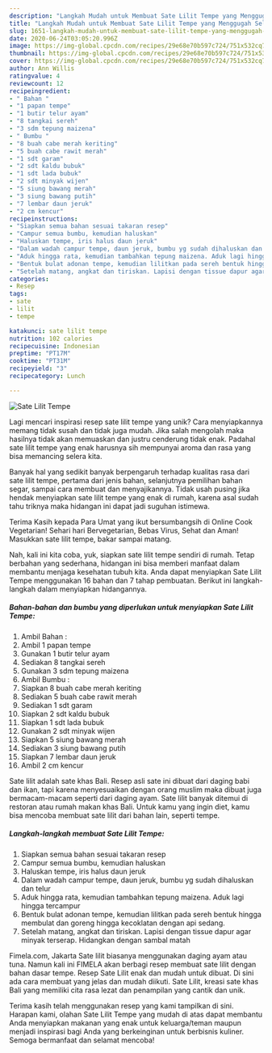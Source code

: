 ```yaml
---
description: "Langkah Mudah untuk Membuat Sate Lilit Tempe yang Menggugah Selera"
title: "Langkah Mudah untuk Membuat Sate Lilit Tempe yang Menggugah Selera"
slug: 1651-langkah-mudah-untuk-membuat-sate-lilit-tempe-yang-menggugah-selera
date: 2020-06-24T03:05:20.996Z
image: https://img-global.cpcdn.com/recipes/29e68e70b597c724/751x532cq70/sate-lilit-tempe-foto-resep-utama.jpg
thumbnail: https://img-global.cpcdn.com/recipes/29e68e70b597c724/751x532cq70/sate-lilit-tempe-foto-resep-utama.jpg
cover: https://img-global.cpcdn.com/recipes/29e68e70b597c724/751x532cq70/sate-lilit-tempe-foto-resep-utama.jpg
author: Ann Willis
ratingvalue: 4
reviewcount: 12
recipeingredient:
- " Bahan "
- "1 papan tempe"
- "1 butir telur ayam"
- "8 tangkai sereh"
- "3 sdm tepung maizena"
- " Bumbu "
- "8 buah cabe merah keriting"
- "5 buah cabe rawit merah"
- "1 sdt garam"
- "2 sdt kaldu bubuk"
- "1 sdt lada bubuk"
- "2 sdt minyak wijen"
- "5 siung bawang merah"
- "3 siung bawang putih"
- "7 lembar daun jeruk"
- "2 cm kencur"
recipeinstructions:
- "Siapkan semua bahan sesuai takaran resep"
- "Campur semua bumbu, kemudian haluskan"
- "Haluskan tempe, iris halus daun jeruk"
- "Dalam wadah campur tempe, daun jeruk, bumbu yg sudah dihaluskan dan telur"
- "Aduk hingga rata, kemudian tambahkan tepung maizena. Aduk lagi hingga tercampur"
- "Bentuk bulat adonan tempe, kemudian lilitkan pada sereh bentuk hingga membulat dan goreng hingga kecoklatan dengan api sedang."
- "Setelah matang, angkat dan tiriskan. Lapisi dengan tissue dapur agar minyak terserap. Hidangkan dengan sambal matah"
categories:
- Resep
tags:
- sate
- lilit
- tempe

katakunci: sate lilit tempe 
nutrition: 102 calories
recipecuisine: Indonesian
preptime: "PT17M"
cooktime: "PT31M"
recipeyield: "3"
recipecategory: Lunch

---
```



![Sate Lilit Tempe](https://img-global.cpcdn.com/recipes/29e68e70b597c724/751x532cq70/sate-lilit-tempe-foto-resep-utama.jpg)

Lagi mencari inspirasi resep sate lilit tempe yang unik? Cara menyiapkannya memang tidak susah dan tidak juga mudah. Jika salah mengolah maka hasilnya tidak akan memuaskan dan justru cenderung tidak enak. Padahal sate lilit tempe yang enak harusnya sih mempunyai aroma dan rasa yang bisa memancing selera kita.

Banyak hal yang sedikit banyak berpengaruh terhadap kualitas rasa dari sate lilit tempe, pertama dari jenis bahan, selanjutnya pemilihan bahan segar, sampai cara membuat dan menyajikannya. Tidak usah pusing jika hendak menyiapkan sate lilit tempe yang enak di rumah, karena asal sudah tahu triknya maka hidangan ini dapat jadi suguhan istimewa.

Terima Kasih kepada Para Umat yang ikut bersumbangsih di Online Cook Vegetarian! Sehari hari Bervegetarian, Bebas Virus, Sehat dan Aman! Masukkan sate lilit tempe, bakar sampai matang.


Nah, kali ini kita coba, yuk, siapkan sate lilit tempe sendiri di rumah. Tetap berbahan yang sederhana, hidangan ini bisa memberi manfaat dalam membantu menjaga kesehatan tubuh kita. Anda dapat menyiapkan Sate Lilit Tempe menggunakan 16 bahan dan 7 tahap pembuatan. Berikut ini langkah-langkah dalam menyiapkan hidangannya.

<!--inarticleads1-->

##### Bahan-bahan dan bumbu yang diperlukan untuk menyiapkan Sate Lilit Tempe:

1. Ambil  Bahan :
1. Ambil 1 papan tempe
1. Gunakan 1 butir telur ayam
1. Sediakan 8 tangkai sereh
1. Gunakan 3 sdm tepung maizena
1. Ambil  Bumbu :
1. Siapkan 8 buah cabe merah keriting
1. Sediakan 5 buah cabe rawit merah
1. Sediakan 1 sdt garam
1. Siapkan 2 sdt kaldu bubuk
1. Siapkan 1 sdt lada bubuk
1. Gunakan 2 sdt minyak wijen
1. Siapkan 5 siung bawang merah
1. Sediakan 3 siung bawang putih
1. Siapkan 7 lembar daun jeruk
1. Ambil 2 cm kencur


Sate lilit adalah sate khas Bali. Resep asli sate ini dibuat dari daging babi dan ikan, tapi karena menyesuaikan dengan orang muslim maka dibuat juga bermacam-macam seperti dari daging ayam. Sate lilit banyak ditemui di restoran atau rumah makan khas Bali. Untuk kamu yang ingin diet, kamu bisa mencoba membuat sate lilit dari bahan lain, seperti tempe. 

<!--inarticleads2-->

##### Langkah-langkah membuat Sate Lilit Tempe:

1. Siapkan semua bahan sesuai takaran resep
1. Campur semua bumbu, kemudian haluskan
1. Haluskan tempe, iris halus daun jeruk
1. Dalam wadah campur tempe, daun jeruk, bumbu yg sudah dihaluskan dan telur
1. Aduk hingga rata, kemudian tambahkan tepung maizena. Aduk lagi hingga tercampur
1. Bentuk bulat adonan tempe, kemudian lilitkan pada sereh bentuk hingga membulat dan goreng hingga kecoklatan dengan api sedang.
1. Setelah matang, angkat dan tiriskan. Lapisi dengan tissue dapur agar minyak terserap. Hidangkan dengan sambal matah


Fimela.com, Jakarta Sate lilit biasanya menggunakan daging ayam atau tuna. Namun kali ini FIMELA akan berbagi resep membuat sate lilit dengan bahan dasar tempe. Resep Sate Lilit enak dan mudah untuk dibuat. Di sini ada cara membuat yang jelas dan mudah diikuti. Sate Lilit, kreasi sate khas Bali yang memiliki cita rasa lezat dan penampilan yang cantik dan unik. 

Terima kasih telah menggunakan resep yang kami tampilkan di sini. Harapan kami, olahan Sate Lilit Tempe yang mudah di atas dapat membantu Anda menyiapkan makanan yang enak untuk keluarga/teman maupun menjadi inspirasi bagi Anda yang berkeinginan untuk berbisnis kuliner. Semoga bermanfaat dan selamat mencoba!
